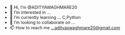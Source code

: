 - 👋 Hi, I’m @ADITYAWAGHMARE20
- 👀 I’m interested in ...
- 🌱 I’m currently learning ... C,Python
- 💞️ I’m looking to collaborate on ...
- 📫 How to reach me ...adityaswaghmare20@gmail.com

<!---
ADITYAWAGHMARE20/ADITYAWAGHMARE20 is a ✨ special ✨ repository because its `README.md` (this file) appears on your GitHub profile.
You can click the Preview link to take a look at your changes.
--->
